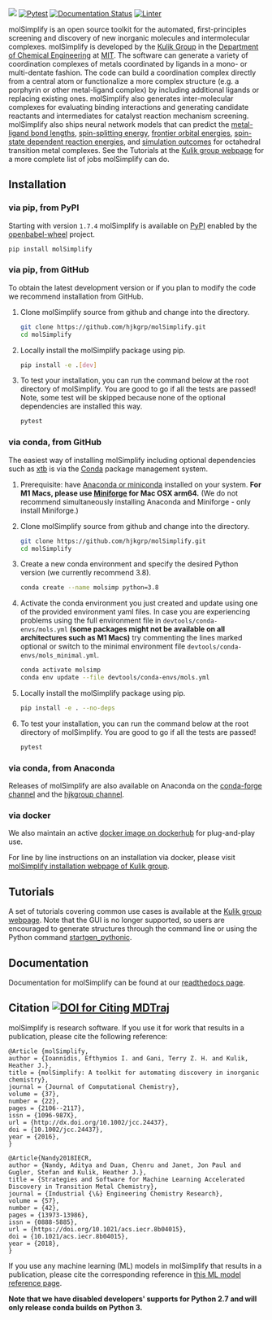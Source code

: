 ![](./molSimplify/icons/logo.png)
[![Pytest](https://github.com/hjkgrp/molSimplify/actions/workflows/pytest.yaml/badge.svg)](https://github.com/hjkgrp/molSimplify/actions/workflows/pytest.yaml)
[![Documentation Status](https://readthedocs.org/projects/molsimplify/badge/?version=latest)](http://molsimplify.readthedocs.io/?badge=latest)
[![Linter](https://github.com/hjkgrp/molSimplify/actions/workflows/python-linter.yaml/badge.svg)](https://github.com/hjkgrp/molSimplify/actions/workflows/python-linter.yaml)

molSimplify is an open source toolkit for the automated, first-principles screening and discovery of new inorganic molecules and intermolecular complexes. molSimplify is developed by the [Kulik Group](http://hjkgrp.mit.edu) in the [Department of Chemical Engineering](http://web.mit.edu/cheme/) at [MIT](http://web.mit.edu). The software can generate a variety of coordination complexes of metals coordinated by ligands in a mono- or multi-dentate fashion. The code can build a coordination complex directly from a central atom or functionalize a more complex structure (e.g. a porphyrin or other metal-ligand complex) by including additional ligands or replacing existing ones. molSimplify also generates inter-molecular complexes for evaluating binding interactions and generating candidate reactants and intermediates for catalyst reaction mechanism screening. molSimplify also ships neural network models that can predict the [metal-ligand bond lengths](https://pubs.rsc.org/en/content/articlehtml/2017/sc/c7sc01247k), [spin-splitting energy](https://pubs.acs.org/doi/abs/10.1021/acs.jpca.7b08750), [frontier orbital energies](https://pubs.acs.org/doi/abs/10.1021/acs.iecr.8b04015), [spin-state dependent reaction energies](https://pubs.acs.org/doi/abs/10.1021/acscatal.9b02165), and [simulation outcomes](https://pubs.acs.org/doi/abs/10.1021/acs.jctc.9b00057) for octahedral transition metal complexes. See the Tutorials at the [Kulik group webpage](http://hjkgrp.mit.edu/molSimplify-tutorials) for a more complete list of jobs molSimplify can do.

## Installation

### via pip, from PyPI

Starting with version `1.7.4` molSimplify is available on [PyPI](https://pypi.org) enabled by the [openbabel-wheel](https://pypi.org/project/openbabel-wheel/) project.

```bash
pip install molSimplify
```

### via pip, from GitHub

To obtain the latest development version or if you plan to modify the code we recommend installation from GitHub.

1. Clone molSimplify source from github and change into the directory.

   ```bash
   git clone https://github.com/hjkgrp/molSimplify.git
   cd molSimplify
   ```
2. Locally install the molSimplify package using pip.
   ```bash
   pip install -e .[dev]
   ```
3. To test your installation, you can run the command below at the root directory of molSimplify. You are good to go if all the tests are passed! Note, some test will be skipped because none of the optional dependencies are installed this way.
   ```bash
   pytest
   ```

### via conda, from GitHub

The easiest way of installing molSimplify including optional dependencies such as [xtb](https://github.com/grimme-lab/xtb) is via the [Conda](https://conda.io/docs/) package management system.
1. Prerequisite: have [Anaconda or miniconda](https://www.anaconda.com/distribution/) installed on your system. **For M1 Macs, please use [Miniforge](https://github.com/conda-forge/miniforge) for Mac OSX arm64.** (We do not recommend simultaneously installing Anaconda and Miniforge - only install Miniforge.)

2. Clone molSimplify source from github and change into the directory.

   ```bash
   git clone https://github.com/hjkgrp/molSimplify.git
   cd molSimplify
   ```

3. Create a new conda environment and specify the desired Python version (we currently recommend 3.8).

   ```bash
   conda create --name molsimp python=3.8
   ```
4. Activate the conda environment you just created and update using one of the provided environment yaml files. In case you are experiencing problems using the full environment file in `devtools/conda-envs/mols.yml` **(some packages might not be available on all architectures such as M1 Macs)** try commenting the lines marked optional or switch to the minimal environment file `devtools/conda-envs/mols_minimal.yml`.
   ```bash
   conda activate molsimp
   conda env update --file devtools/conda-envs/mols.yml
   ```
5. Locally install the molSimplify package using pip.
   ```bash
   pip install -e . --no-deps
   ```
6. To test your installation, you can run the command below at the root directory of molSimplify. You are good to go if all the tests are passed!
   ```bash
   pytest
   ```

### via conda, from Anaconda
Releases of molSimplify are also available on Anaconda on the [conda-forge channel](https://anaconda.org/conda-forge/molsimplify) and the [hjkgroup channel](https://anaconda.org/hjkgroup/molsimplify).

### via docker
We also maintain an active [docker image on dockerhub](https://hub.docker.com/repository/docker/hjkgroup/molsimplify) for plug-and-play use.

For line by line instructions on an installation via docker, please visit [molSimplify installation webpage of Kulik group](http://hjkgrp.mit.edu/content/installing-molsimplify).

## Tutorials

A set of tutorials covering common use cases is available at the [Kulik group webpage](http://hjkgrp.mit.edu/molSimplify-tutorials). Note that the GUI is no longer supported, so users are encouraged to generate structures through the command line or using the Python command [startgen_pythonic](molSimplify/Scripts/generator.py).

## Documentation

Documentation for molSimplify can be found at our [readthedocs page](https://molsimplify.readthedocs.io/en/latest/).

## Citation [![DOI for Citing MDTraj](https://img.shields.io/badge/DOI-10.1002%2Fjcc.24437-blue.svg)](http://dx.doi.org/10.1002/jcc.24437)

molSimplify is research software. If you use it for work that results in a publication, please cite the following reference:

```
@Article {molSimplify,
author = {Ioannidis, Efthymios I. and Gani, Terry Z. H. and Kulik, Heather J.},
title = {molSimplify: A toolkit for automating discovery in inorganic chemistry},
journal = {Journal of Computational Chemistry},
volume = {37},
number = {22},
pages = {2106--2117},
issn = {1096-987X},
url = {http://dx.doi.org/10.1002/jcc.24437},
doi = {10.1002/jcc.24437},
year = {2016},
}

@Article{Nandy2018IECR,
author = {Nandy, Aditya and Duan, Chenru and Janet, Jon Paul and Gugler, Stefan and Kulik, Heather J.},
title = {Strategies and Software for Machine Learning Accelerated Discovery in Transition Metal Chemistry},
journal = {Industrial {\&} Engineering Chemistry Research},
volume = {57},
number = {42},
pages = {13973-13986},
issn = {0888-5885},
url = {https://doi.org/10.1021/acs.iecr.8b04015},
doi = {10.1021/acs.iecr.8b04015},
year = {2018},
}
```

If you use any machine learning (ML) models in molSimplify that results in a publication, please cite the corresponding reference in [this ML model reference page](https://github.com/hjkgrp/molSimplify/blob/master/MLmodel-reference.md).

**Note that we have disabled developers' supports for Python 2.7 and will only release conda builds on Python 3.**

